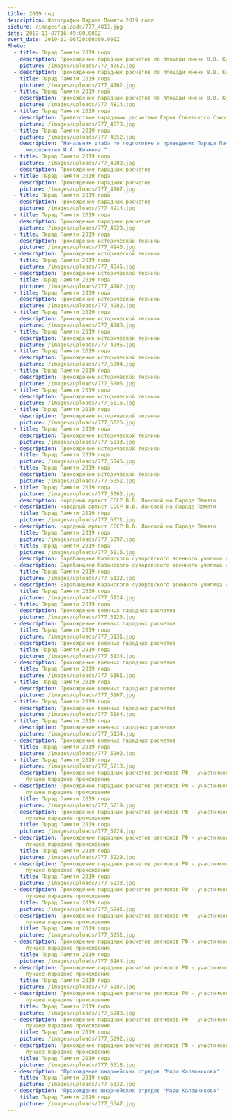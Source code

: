 ```yaml
---
title: 2019 год
description: Фотографии Парада Памяти 2019 года
picture: /images/uploads/777_4813.jpg
date: 2019-11-07T16:49:00.000Z
event_date: 2019-11-06T20:00:00.000Z
Photo:
  - title: Парад Памяти 2019 года
    description: Прохождение парадных расчетов по площади имени В.В. Куйбышева
    picture: /images/uploads/777_4752.jpg
  - description: Прохождение парадных расчетов по площади имени В.В. Куйбышева
    title: Парад Памяти 2019 года
    picture: /images/uploads/777_4762.jpg
  - title: Парад Памяти 2019 года
    description: Прохождение парадных расчетов по площади имени В.В. Куйбышева
    picture: /images/uploads/777_4814.jpg
  - title: Парад Памяти 2019 года
    description: Приветствие парадными расчетами Героя Советского Союза В.И. Чудайкина
    picture: /images/uploads/777_4878.jpg
  - title: Парад Памяти 2019 года
    picture: /images/uploads/777_4852.jpg
    description: "Начальник штаба по подготовке и проведению Парада Памяти, режиссер
      мероприятия И.А. Жичкина "
  - title: Парад Памяти 2019 года
    picture: /images/uploads/777_4900.jpg
    description: Прохождение парадных расчетов
  - title: Парад Памяти 2019 года
    description: Прохождение парадных расчетов
    picture: /images/uploads/777_4907.jpg
  - title: Парад Памяти 2019 года
    description: Прохождение парадных расчетов
    picture: /images/uploads/777_4914.jpg
  - title: Парад Памяти 2019 года
    description: Прохождение парадных расчетов
    picture: /images/uploads/777_4920.jpg
  - title: Парад Памяти 2019 года
    description: Прохождение исторической техники
    picture: /images/uploads/777_4940.jpg
  - description: Прохождение исторической техники
    title: Парад Памяти 2019 года
    picture: /images/uploads/777_4945.jpg
  - description: Прохождение исторической техники
    title: Парад Памяти 2019 года
    picture: /images/uploads/777_4962.jpg
  - title: Парад Памяти 2019 года
    description: Прохождение исторической техники
    picture: /images/uploads/777_4982.jpg
  - title: Парад Памяти 2019 года
    description: Прохождение исторической техники
    picture: /images/uploads/777_4988.jpg
  - title: Парад Памяти 2019 года
    description: Прохождение исторической техники
    picture: /images/uploads/777_4995.jpg
  - title: Парад Памяти 2019 года
    description: Прохождение исторической техники
    picture: /images/uploads/777_5004.jpg
  - title: Парад Памяти 2019 года
    description: Прохождение исторической техники
    picture: /images/uploads/777_5006.jpg
  - title: Парад Памяти 2019 года
    description: Прохождение исторической техники
    picture: /images/uploads/777_5016.jpg
  - title: Парад Памяти 2019 года
    description: Прохождение исторической техники
    picture: /images/uploads/777_5026.jpg
  - title: Парад Памяти 2019 года
    description: Прохождение исторической техники
    picture: /images/uploads/777_5033.jpg
  - description: Прохождение исторической техники
    title: Парад Памяти 2019 года
    picture: /images/uploads/777_5046.jpg
  - title: Парад Памяти 2019 года
    description: Прохождение исторической техники
    picture: /images/uploads/777_5052.jpg
  - title: Парад Памяти 2019 года
    picture: /images/uploads/777_5063.jpg
    description: Народный артист СССР В.В. Лановой на Параде Памяти
  - description: Народный артист СССР В.В. Лановой на Параде Памяти
    title: Парад Памяти 2019 года
    picture: /images/uploads/777_5071.jpg
  - description: Народный артист СССР В.В. Лановой на Параде Памяти
    title: Парад Памяти 2019 года
    picture: /images/uploads/777_5097.jpg
  - title: Парад Памяти 2019 года
    picture: /images/uploads/777_5116.jpg
    description: Барабанщики Казанского суворовского военного училища на Параде Памяти
  - description: Барабанщики Казанского суворовского военного училища на Параде Памяти
    title: Парад Памяти 2019 года
    picture: /images/uploads/777_5122.jpg
  - description: Барабанщики Казанского суворовского военного училища на Параде Памяти
    title: Парад Памяти 2019 года
    picture: /images/uploads/777_5124.jpg
  - title: Парад Памяти 2019 года
    description: Прохождение военных парадных расчетов
    picture: /images/uploads/777_5126.jpg
  - description: Прохождение военных парадных расчетов
    title: Парад Памяти 2019 года
    picture: /images/uploads/777_5131.jpg
  - description: Прохождение военных парадных расчетов
    title: Парад Памяти 2019 года
    picture: /images/uploads/777_5134.jpg
  - description: Прохождение военных парадных расчетов
    title: Парад Памяти 2019 года
    picture: /images/uploads/777_5161.jpg
  - title: Парад Памяти 2019 года
    description: Прохождение военных парадных расчетов
    picture: /images/uploads/777_5167.jpg
  - title: Парад Памяти 2019 года
    description: Прохождение военных парадных расчетов
    picture: /images/uploads/777_5184.jpg
  - title: Парад Памяти 2019 года
    description: Прохождение военных парадных расчетов
    picture: /images/uploads/777_5134.jpg
  - description: Прохождение военных парадных расчетов
    title: Парад Памяти 2019 года
    picture: /images/uploads/777_5202.jpg
  - title: Парад Памяти 2019 года
    picture: /images/uploads/777_5218.jpg
    description: Прохождение парадных расчетов регионов РФ - участников конкурса на
      лучшее парадное прохождение
  - description: Прохождение парадных расчетов регионов РФ - участников конкурса на
      лучшее парадное прохождение
    title: Парад Памяти 2019 года
    picture: /images/uploads/777_5219.jpg
  - description: Прохождение парадных расчетов регионов РФ - участников конкурса на
      лучшее парадное прохождение
    title: Парад Памяти 2019 года
    picture: /images/uploads/777_5224.jpg
  - description: Прохождение парадных расчетов регионов РФ - участников конкурса на
      лучшее парадное прохождение
    title: Парад Памяти 2019 года
    picture: /images/uploads/777_5229.jpg
  - description: Прохождение парадных расчетов регионов РФ - участников конкурса на
      лучшее парадное прохождение
    title: Парад Памяти 2019 года
    picture: /images/uploads/777_5233.jpg
  - description: Прохождение парадных расчетов регионов РФ - участников конкурса на
      лучшее парадное прохождение
    title: Парад Памяти 2019 года
    picture: /images/uploads/777_5241.jpg
  - description: Прохождение парадных расчетов регионов РФ - участников конкурса на
      лучшее парадное прохождение
    title: Парад Памяти 2019 года
    picture: /images/uploads/777_5251.jpg
  - description: Прохождение парадных расчетов регионов РФ - участников конкурса на
      лучшее парадное прохождение
    title: Парад Памяти 2019 года
    picture: /images/uploads/777_5264.jpg
  - description: Прохождение парадных расчетов регионов РФ - участников конкурса на
      лучшее парадное прохождение
    title: Парад Памяти 2019 года
    picture: /images/uploads/777_5287.jpg
  - description: Прохождение парадных расчетов регионов РФ - участников конкурса на
      лучшее парадное прохождение
    title: Парад Памяти 2019 года
    picture: /images/uploads/777_5288.jpg
  - description: Прохождение парадных расчетов регионов РФ - участников конкурса на
      лучшее парадное прохождение
    title: Парад Памяти 2019 года
    picture: /images/uploads/777_5292.jpg
  - description: Прохождение парадных расчетов регионов РФ - участников конкурса на
      лучшее парадное прохождение
    title: Парад Памяти 2019 года
    picture: /images/uploads/777_5318.jpg
  - description: 'Прохождение юнармейских отрядов "Марш Калашникова" '
    title: Парад Памяти 2019 года
    picture: /images/uploads/777_5332.jpg
  - description: 'Прохождение юнармейских отрядов "Марш Калашникова" '
    title: Парад Памяти 2019 года
    picture: /images/uploads/777_5347.jpg
---
```

